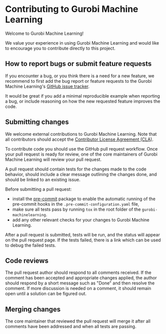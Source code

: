 # Contributing to Gurobi Machine Learning

Welcome to Gurobi Machine Learning!

We value your experience in using Gurobi Machine Learning and would like to encourage you to
contribute directly to this project.

## How to report bugs or submit feature requests
If you encounter a bug, or you think there is a need for a new feature, we recommend to
first add the bug report or feature requests to the Gurobi Machine Learning's [GitHub issue
tracker](https://github.com/Gurobi/gurobi-machinelearning/issues).

It would be great if you add a minimal reproducible example when reporting a bug, or
include reasoning on how the new requested feature improves the code.

## Submitting changes
We welcome external contributions to Gurobi Machine Learning.
Note that all contributors should accept the [Contributor License Agreement (CLA)](https://gist.github.com/mattmilten/d1c9640d79bde0ece8c2f46152639011).

To contribute code you should use the GitHub pull request workflow. Once your pull request is ready for review, one
of the core maintainers of Gurobi Machine Learning will review your pull request.

A pull request should contain tests for the changes made to the code behavior, should
include a clear message outlining the changes done, and should be linked to an existing
issue.

Before submitting a pull request:
- install the [pre-commit](https://pre-commit.com) package to enable the automatic
  running of the pre-commit hooks in the `.pre-commit-configuration.yaml` file,
- make sure all tests pass by running `tox` in the root folder of the `gurobi-machinelearning`.
- add any other relevant checks for your changes to Gurobi Machine Learning.

After a pull request is submitted, tests will be run, and the status
will appear on the pull request page. If the tests failed, there is a link which can be used to debug the failed tests.

## Code reviews
The pull request author should respond to all comments received. If the
comment has been accepted and appropriate changes applied, the author should respond by
a short message such as "Done" and then resolve the comment. If more discussion is
needed on a comment, it should remain open until a solution can be figured out.

## Merging changes
The core maintainer that reviewed the pull request will merge it after all comments have been addressed and when all tests are passing.
